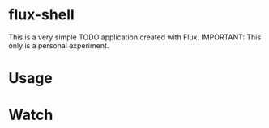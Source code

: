 # flux-shell

This is a very simple TODO application created with Flux. IMPORTANT: This only is a personal experiment.

# Usage


# Watch



